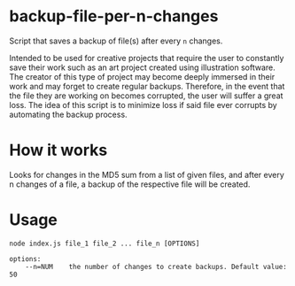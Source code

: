 # backup-file-per-n-changes

Script that saves a backup of file(s) after every `n` changes.

Intended to be used for creative projects that require the user to constantly save their work such as an art project created using illustration software. The creator of this type of project may become deeply immersed in their work and may forget to create regular backups. Therefore, in the event that the file they are working on becomes corrupted, the user will suffer a great loss. The idea of this script is to minimize loss if said file ever corrupts by automating the backup process.

# How it works

Looks for changes in the MD5 sum from a list of given files, and after every n changes of a file, a backup of the respective file will be created.

# Usage

```
node index.js file_1 file_2 ... file_n [OPTIONS]

options:
    --n=NUM    the number of changes to create backups. Default value: 50
```

